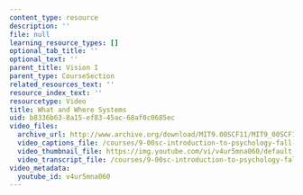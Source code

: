 ```yaml
---
content_type: resource
description: ''
file: null
learning_resource_types: []
optional_tab_title: ''
optional_text: ''
parent_title: Vision I
parent_type: CourseSection
related_resources_text: ''
resource_index_text: ''
resourcetype: Video
title: What and Where Systems
uid: b8336b63-8a15-ef83-45ac-68af0c0685ec
video_files:
  archive_url: http://www.archive.org/download/MIT9.00SCF11/MIT9_00SCF11_lec05_300k.mp4
  video_captions_file: /courses/9-00sc-introduction-to-psychology-fall-2011/0657b75447995251a358b67939630e10_v4ur5mna060.vtt
  video_thumbnail_file: https://img.youtube.com/vi/v4ur5mna060/default.jpg
  video_transcript_file: /courses/9-00sc-introduction-to-psychology-fall-2011/28cbc2ab9726fd19ce4adbc2a07b4bef_v4ur5mna060.pdf
video_metadata:
  youtube_id: v4ur5mna060
---
```

